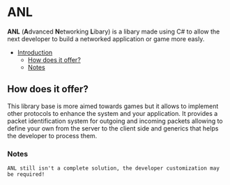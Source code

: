 # ANL

**ANL** (**A**dvanced **N**etworking **L**ibary) is a libary made using C# to allow the next developer to build a networked application or game more easly.

<!--ts-->
   * [Introduction](#ANL)
      * [How does it offer?](#what-does-it-offer)
      * [Notes](#notes)
<!--te-->

## How does it offer?

This library base is more aimed towards games but it allows to implement other protocols to enhance the system and your application. It provides a packet identification system for outgoing and incoming packets allowing to define your own from the server to the client side and generics that helps the developer to process them.

### Notes 

```ANL still isn't a complete solution, the developer customization may be required!```
